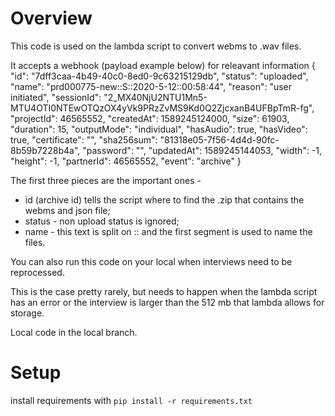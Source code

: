 # Overview
This code is used on the lambda script to convert webms to .wav files. 

It accepts a webhook (payload example below) for releavant information
  {
    "id": "7dff3caa-4b49-40c0-8ed0-9c63215129db",
    "status": "uploaded",
    "name": "prd000775-new::S::2020-5-12::00:58:44",
    "reason": "user initiated",
    "sessionId": "2_MX40NjU2NTU1Mn5-MTU4OTI0NTEwOTQzOX4yVk9PRzZvMS9Kd0Q2ZjcxanB4UFBpTmR-fg",
    "projectId": 46565552,
    "createdAt": 1589245124000,
    "size": 61903,
    "duration": 15,
    "outputMode": "individual",
    "hasAudio": true,
    "hasVideo": true,
    "certificate": "",
    "sha256sum": "81318e05-7f56-4d4d-90fc-8b59b7228b4a",
    "password": "",
    "updatedAt": 1589245144053,
    "width": -1,
    "height": -1,
    "partnerId": 46565552,
    "event": "archive"
  }

The first three pieces are the important ones - 
- id (archive id) tells the script where to find the .zip that contains the webms and json file; 
- status - non upload status is ignored;
- name - this text is split on :: and the first segment is used to name the files. 

You can also run this code on your local when interviews need to be reprocessed. 

This is the case pretty rarely, but needs to happen when the lambda script has an error or the interview is larger than the 512 mb that lambda allows for storage. 

Local code in the local branch. 

# Setup


install requirements with `pip install -r requirements.txt`